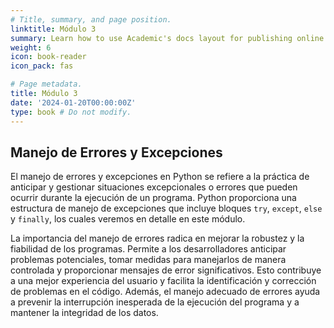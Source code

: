 ```yaml
---
# Title, summary, and page position.
linktitle: Módulo 3
summary: Learn how to use Academic's docs layout for publishing online courses, software documentation, and tutorials.
weight: 6
icon: book-reader
icon_pack: fas

# Page metadata.
title: Módulo 3
date: '2024-01-20T00:00:00Z'
type: book # Do not modify.
---
```


## Manejo de Errores y Excepciones

El manejo de errores y excepciones en Python se refiere a la práctica de anticipar y gestionar situaciones excepcionales o errores que pueden ocurrir durante la ejecución de un programa. Python proporciona una estructura de manejo de excepciones que incluye bloques `try`, `except`, `else` y `finally`, los cuales veremos en detalle en este módulo.

La importancia del manejo de errores radica en mejorar la robustez y la fiabilidad de los programas. Permite a los desarrolladores anticipar problemas potenciales, tomar medidas para manejarlos de manera controlada y proporcionar mensajes de error significativos. Esto contribuye a una mejor experiencia del usuario y facilita la identificación y corrección de problemas en el código. Además, el manejo adecuado de errores ayuda a prevenir la interrupción inesperada de la ejecución del programa y a mantener la integridad de los datos.
